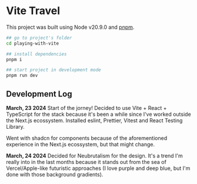 # Vite Travel

This project was built using Node v20.9.0 and [pnpm](https://pnpm.io/).

```bash
## go to project's folder
cd playing-with-vite

## install dependencies
pnpm i

## start project in development mode
pnpm run dev
```

## Development Log

**March, 23 2024**
Start of the jorney! Decided to use Vite + React + TypeScript for the stack because it's been a while since I've worked outside the Next.js ecossystem. Installed eslint, Prettier, Vitest and React Testing Library.

Went with shadcn for components because of the aforementioned experience in the Next.js ecossystem, but that might change.


**March, 24 2024**
Decided for Neubrutalism for the design. It's a trend I'm really into in the last months because it stands out from the sea of Vercel/Apple-like futuristic approaches (I love purple and deep blue, but I'm done with those background gradients).

